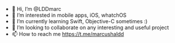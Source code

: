 - 👋 Hi, I’m @LDDmarc
- 👀 I’m interested in mobile apps, iOS, whatchOS
- 🌱 I’m currently learning Swift, Objective-C sometimes :)
- 💞️ I’m looking to collaborate on any interesting and useful project
- 📫 How to reach me https://t.me/marcushaldd

<!---
LDDmarc/LDDmarc is a ✨ special ✨ repository because its `README.md` (this file) appears on your GitHub profile.
You can click the Preview link to take a look at your changes.
--->

